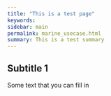 ```yaml
---
title: "This is a test page"
keywords: 
sidebar: main
permalink: marine_usecase.html
summary: This is a test summary
---
```



## Subtitle 1

Some text that you can fill in
